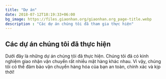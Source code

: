 ```yaml
---
title: "Dự án"
date: 2018-07-12T18:19:33+06:00
bg_image: https://files.giaonhan.org/giaonhan.org_page-title.webp
description : "Các dự án chúng tôi đã tham gia thực hiện"
---
```


## Các dự án chúng tôi đã thực hiện

Dưới đây là những dự án chúng tôi đã thực hiện. Chúng tôi đã có kinh nghiệm giao nhận vận chuyển rất nhiều mặt hàng khác nhau. Vì vậy, chúng tôi có thể đảm bảo vận chuyển hàng hóa của bạn an toàn, chính xác và kịp thời!
